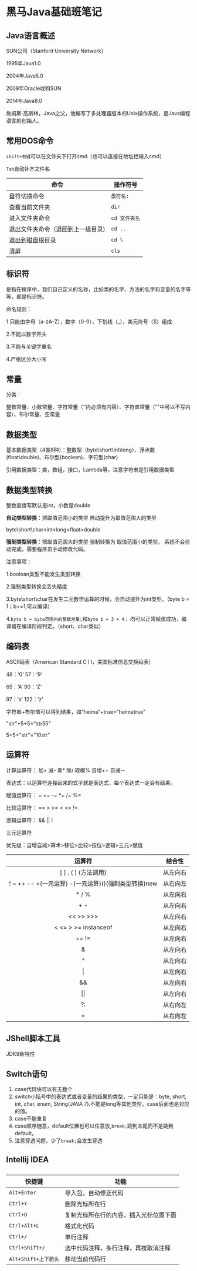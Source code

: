 # 黑马Java基础班笔记

## Java语言概述

SUN公司（Stanford University Network）

1995年Java1.0

2004年Java5.0

2009年Oracle收购SUN

2014年Java8.0

詹姆斯·高斯林，Java之父，他编写了多处理器版本的Unix操作系统，是Java编程语言的创始人。

## 常用DOS命令

`shift+右键`可以在文件夹下打开cmd（也可以直接在地址栏输入cmd）

`Tab`自动补齐文件名

| 命令                              | 操作符号      |
| --------------------------------- | ------------- |
| 盘符切换命令                      | `盘符名:`     |
| 查看当前文件夹                    | `dir`         |
| 进入文件夹命令                    | `cd 文件夹名` |
| 退出文件夹命令（退回到上一级目录) | `cd ..`       |
| 退出到磁盘根目录                  | `cd \`        |
| 清屏                              | `cls`         |

## 标识符

是指在程序中，我们自己定义的名称，比如类的名字、方法的名字和变量的名字等等，都是标识符。

命名规则：

1.只能由字母（a-zA-Z），数字（0-9），下划线（_），美元符号（$）组成

2.不能以数字开头

3.不能与关键字重名

4.严格区分大小写

## 常量

分类：

整数常量、小数常量、字符常量（‘’内必须有内容）、字符串常量（“”中可以不写内容）、布尔常量、空常量

## 数据类型

基本数据类型（4类8种）：整数型（byte\short\int\long）、浮点数(float\double)、布尔型(boolean)、字符型(char)

引用数据类型：类，数组，接口，Lambda等，注意字符串是引用数据类型

## 数据类型转换

整数直接写默认是int，小数是double

**自动类型转换**：把取值范围小的类型 自动提升为取值范围大的类型

byte\short\char<int<long<float<double

**强制类型转换**：把取值范围大的类型 强制转换为 取值范围小的类型。	系统不会自动完成，需要程序员手动修改代码。

注意事项：

1.boolean类型不能发生类型转换

2.强制类型转换会丢失精度

3.byte\short\char在发生二元数学运算的时候，会自动提升为int类型。（byte b = 1；b+=1;可以编译）

4.`byte b = byte范围内的整数常量;`和`byte b = 3 + 4；` 均可以正常赋值成功，编译器在编译阶段判定。（short、char类似）

## 编码表

ASCII码表（American Standard C I I，美国标准信息交换码表）

48：‘0’	57：‘9’

65：‘A’	90：‘Z’

97：‘a’	122：‘z’

字符串+布尔值可以得到结果，如“heima”+true="heimatrue"

"str"+5+5="str55"

5+5+"str"="10str"

## 运算符

计算运算符： 加+	减-	乘\*	除/	取模%	自增++	自减--

表达式：以运算符连接起来的式子就是表达式，每个表达式一定会有结果。

赋值运算符： =	+=	-=	\*=	/=	%=

比较运算符： ==	>	>=	<	<=	!=

逻辑运算符： &&	||	!

三元运算符

优先级：自增自减>算术>移位>比较>按位>逻辑>三元>赋值

|                      **运算符**                      | **结合性** |
| :--------------------------------------------------: | :--------: |
|                 [ ] . ( ) (方法调用)                 |  从左向右  |
| ! ~ ++ -- +(一元运算) -(一元运算)()(强制类型转换)new |  从右向左  |
|                        * / %                         |  从左向右  |
|                         + -                          |  从左向右  |
|                      << >> >>>                       |  从左向右  |
|                 < <= > >= instanceof                 |  从左向右  |
|                        == !=                         |  从左向右  |
|                          &                           |  从左向右  |
|                          ^                           |  从左向右  |
|                          \|                          |  从左向右  |
|                          &&                          |  从左向右  |
|                         \|\|                         |  从左向右  |
|                          ?:                          |  从右向左  |
|                          =                           |  从右向左  |

## JShell脚本工具

JDK9新特性

## Switch语句

1. case代码块可以有无数个
2. switch小括号中的表达式或者变量的结果的类型，一定只能是：byte, short, int, char, enum, String(JAVA 7).不能是long等其他类型。case后面也是对应的值。
3. case不能重复
4. case顺序随意，default位置也可以任意放,`break;`跳到末尾而不是跳到default。
5. 注意穿透问题，少了`break;`会发生穿透

## Intellij IDEA

## 

| 快捷键               | 功能                                   |
| -------------------- | -------------------------------------- |
| `Alt+Enter`          | 导入包，自动修正代码                   |
| `Ctrl+Y`             | 删除光标所在行                         |
| `Ctrl+D`             | 复制光标所在行的内容，插入光标位置下面 |
| `Ctrl+Alt+L`         | 格式化代码                             |
| `Ctrl+/`             | 单行注释                               |
| `Ctrl+Shift+/`       | 选中代码注释，多行注释，再按取消注释   |
| `Alt+Shift+上下箭头` | 移动当前代码行                         |